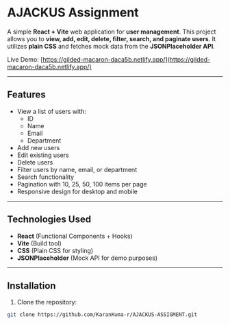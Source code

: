 # AJACKUS Assignment

A simple **React + Vite** web application for **user management**. This project allows you to **view, add, edit, delete, filter, search, and paginate users**. It utilizes **plain CSS** and fetches mock data from the **JSONPlaceholder API**.

Live Demo: [https://gilded-macaron-daca5b.netlify.app/](https://gilded-macaron-daca5b.netlify.app/)

---

## Features

- View a list of users with:
  - ID
  - Name
  - Email
  - Department
- Add new users
- Edit existing users
- Delete users
- Filter users by name, email, or department
- Search functionality
- Pagination with 10, 25, 50, 100 items per page
- Responsive design for desktop and mobile

---

## Technologies Used

- **React** (Functional Components + Hooks)
- **Vite** (Build tool)
- **CSS** (Plain CSS for styling)
- **JSONPlaceholder** (Mock API for demo purposes)

---

## Installation

1. Clone the repository:

```bash
git clone https://github.com/KaranKuma-r/AJACKUS-ASSIGMENT.git


